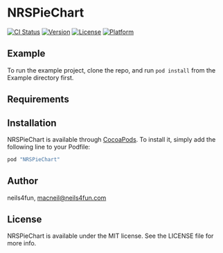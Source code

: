 # NRSPieChart

[![CI Status](http://img.shields.io/travis/neils4fun/NRSPieChart.svg?style=flat)](https://travis-ci.org/neils4fun/NRSPieChart)
[![Version](https://img.shields.io/cocoapods/v/NRSPieChart.svg?style=flat)](http://cocoapods.org/pods/NRSPieChart)
[![License](https://img.shields.io/cocoapods/l/NRSPieChart.svg?style=flat)](http://cocoapods.org/pods/NRSPieChart)
[![Platform](https://img.shields.io/cocoapods/p/NRSPieChart.svg?style=flat)](http://cocoapods.org/pods/NRSPieChart)

## Example

To run the example project, clone the repo, and run `pod install` from the Example directory first.

## Requirements

## Installation

NRSPieChart is available through [CocoaPods](http://cocoapods.org). To install
it, simply add the following line to your Podfile:

```ruby
pod "NRSPieChart"
```

## Author

neils4fun, macneil@neils4fun.com

## License

NRSPieChart is available under the MIT license. See the LICENSE file for more info.
